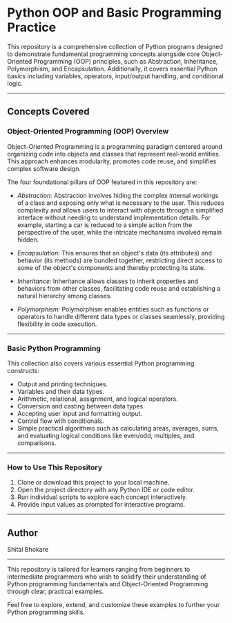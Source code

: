 # Python OOP and Basic Programming Practice

This repository is a comprehensive collection of Python programs designed to demonstrate fundamental programming concepts alongside core Object-Oriented Programming (OOP) principles, such as Abstraction, Inheritance, Polymorphism, and Encapsulation. Additionally, it covers essential Python basics including variables, operators, input/output handling, and conditional logic.

---

## Concepts Covered

### Object-Oriented Programming (OOP) Overview

Object-Oriented Programming is a programming paradigm centered around organizing code into objects and classes that represent real-world entities. This approach enhances modularity, promotes code reuse, and simplifies complex software design. 

The four foundational pillars of OOP featured in this repository are:

- *Abstraction:* Abstraction involves hiding the complex internal workings of a class and exposing only what is necessary to the user. This reduces complexity and allows users to interact with objects through a simplified interface without needing to understand implementation details. For example, starting a car is reduced to a simple action from the perspective of the user, while the intricate mechanisms involved remain hidden.

- *Encapsulation:* This ensures that an object's data (its attributes) and behavior (its methods) are bundled together, restricting direct access to some of the object's components and thereby protecting its state.

- *Inheritance:* Inheritance allows classes to inherit properties and behaviors from other classes, facilitating code reuse and establishing a natural hierarchy among classes.

- *Polymorphism:* Polymorphism enables entities such as functions or operators to handle different data types or classes seamlessly, providing flexibility in code execution.

---

### Basic Python Programming

This collection also covers various essential Python programming constructs:

- Output and printing techniques.
- Variables and their data types.
- Arithmetic, relational, assignment, and logical operators.
- Conversion and casting between data types.
- Accepting user input and formatting output.
- Control flow with conditionals.
- Simple practical algorithms such as calculating areas, averages, sums, and evaluating logical conditions like even/odd, multiples, and comparisons.

---

### How to Use This Repository

1. Clone or download this project to your local machine.
2. Open the project directory with any Python IDE or code editor.
3. Run individual scripts to explore each concept interactively.
4. Provide input values as prompted for interactive programs.

---

## Author

Shital Bhokare

---

This repository is tailored for learners ranging from beginners to intermediate programmers who wish to solidify their understanding of Python programming fundamentals and Object-Oriented Programming through clear, practical examples.

Feel free to explore, extend, and customize these examples to further your Python programming skills.